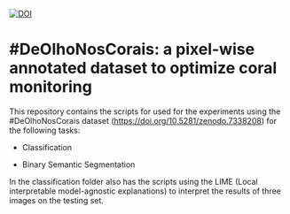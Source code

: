 [![DOI](https://zenodo.org/badge/583986870.svg)](https://zenodo.org/badge/latestdoi/583986870)


# #DeOlhoNosCorais: a pixel-wise annotated dataset to optimize coral monitoring

This repository contains the scripts for used for the experiments using the #DeOlhoNosCorais dataset (https://doi.org/10.5281/zenodo.7338208) for the following tasks:

  

-   Classification
    
-   Binary Semantic Segmentation
    

  

In the classification folder also has the scripts using the LIME (Local interpretable model-agnostic explanations) to interpret the results of three images on the testing set.
